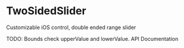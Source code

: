 # TwoSidedSlider
Customizable iOS control, double ended range slider

TODO: Bounds check upperValue and lowerValue.  API Documentation
